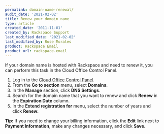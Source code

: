 ```yaml
---
permalink: domain-name-renewal/
audit_date: '2021-02-02'
title: Renew your domain name
type: article
created_date: '2011-11-01'
created_by: Rackspace Support
last_modified_date: '2021-02-02'
last_modified_by: Rose Morales
product: Rackspace Email
product_url: rackspace-email
---
```


If your domain name is hosted with Rackspace and need to renew it, you can
perform this task in the Cloud Office Control Panel.

1. Log in to the [Cloud Office Control Panel](https://cp.rackspace.com).
2. From the **Go to section** menu, select **Domains**.
3. In the **Manage** section, click **DNS Settings**.
4. Search for the domain name that you want to renew and click **Renew** in the
   **Expiration Date** column.
5. In the **Extend registration for** menu, select the number of years and click
   **Renew**.

**Tip:** If you need to change your billing information, click the **Edit** link
next to **Payment Information**, make any changes necessary, and click **Save.**
